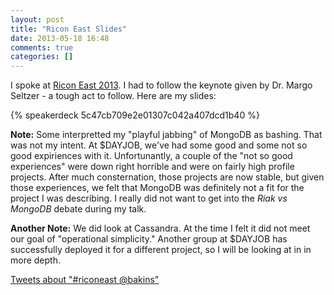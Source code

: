 ```yaml
---
layout: post
title: "Ricon East Slides"
date: 2013-05-18 16:48
comments: true
categories: []
---
```

I spoke at [Ricon East 2013](http://ricon.io/east.html).  I had to
follow the keynote given by Dr. Margo Seltzer - a tough act to
follow. Here are my slides:

<!--more-->

{% speakerdeck 5c47cb709e2e01307c042a407dcd1b40 %}

**Note:** Some interpretted my "playful jabbing" of MongoDB as
  bashing. That was not my intent. At $DAYJOB, we've had some good and
  some not so good expiriences with it. Unfortunantly, a couple of the
  "not so good experiences" were down right horrible and were on
  fairly high profile projects. After much consternation, those
  projects are now stable, but given those experiences, we felt that
  MongoDB was definitely not a fit for the project I was describing. I
  really did not want to get into the _Riak vs MongoDB_ debate during
  my talk.

**Another Note:** We did look at Cassandra. At the time I felt it did
  not meet our goal of "operational simplicity." Another group at
  $DAYJOB has successfully deployed it for a different project, so I
  will be looking at in in more depth. 

<a class="twitter-timeline" href="https://twitter.com/search?q=%23riconeast+%40bakins" data-widget-id="335864239375929345">Tweets about "#riconeast @bakins"</a>
<script>!function(d,s,id){var js,fjs=d.getElementsByTagName(s)[0],p=/^http:/.test(d.location)?'http':'https';if(!d.getElementById(id)){js=d.createElement(s);js.id=id;js.src=p+"://platform.twitter.com/widgets.js";fjs.parentNode.insertBefore(js,fjs);}}(document,"script","twitter-wjs");</script>
